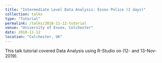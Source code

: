 ```yaml
---
title: "Intermediate Level Data Analysis: Essex Police (2 days)"
collection: talks
type: "Tutorial"
permalink: /talks/2018-11-12-tutorial
venue: "University of Essex, Colchester"
date: 2018-11-12
location: "Colchester, UK"
---
```



This talk tutorial covered Data Analysis using R-Studio on (12- and 13-Nov-2019). 

